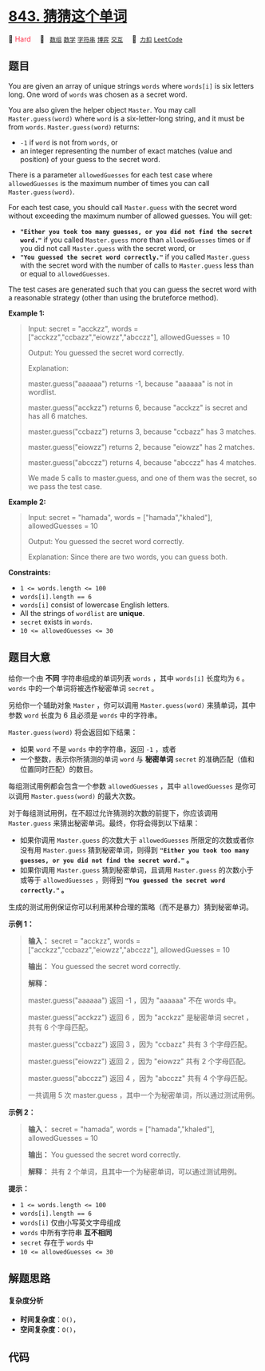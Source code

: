 # [843. 猜猜这个单词](https://2xiao.github.io/leetcode-js/problem/0843.html)

🔴 <font color=#ff334b>Hard</font>&emsp; 🔖&ensp; [`数组`](/tag/array.md) [`数学`](/tag/math.md) [`字符串`](/tag/string.md) [`博弈`](/tag/game-theory.md) [`交互`](/tag/interactive.md)&emsp; 🔗&ensp;[`力扣`](https://leetcode.cn/problems/guess-the-word) [`LeetCode`](https://leetcode.com/problems/guess-the-word)

## 题目

You are given an array of unique strings `words` where `words[i]` is six
letters long. One word of `words` was chosen as a secret word.

You are also given the helper object `Master`. You may call
`Master.guess(word)` where `word` is a six-letter-long string, and it must be
from `words`. `Master.guess(word)` returns:

  * `-1` if `word` is not from `words`, or
  * an integer representing the number of exact matches (value and position) of your guess to the secret word.

There is a parameter `allowedGuesses` for each test case where
`allowedGuesses` is the maximum number of times you can call
`Master.guess(word)`.

For each test case, you should call `Master.guess` with the secret word
without exceeding the maximum number of allowed guesses. You will get:

  * **`"Either you took too many guesses, or you did not find the secret word."`** if you called `Master.guess` more than `allowedGuesses` times or if you did not call `Master.guess` with the secret word, or
  * **`"You guessed the secret word correctly."`** if you called `Master.guess` with the secret word with the number of calls to `Master.guess` less than or equal to `allowedGuesses`.

The test cases are generated such that you can guess the secret word with a
reasonable strategy (other than using the bruteforce method).



**Example 1:**

> Input: secret = "acckzz", words = ["acckzz","ccbazz","eiowzz","abcczz"], allowedGuesses = 10
> 
> Output: You guessed the secret word correctly.
> 
> Explanation:
> 
> master.guess("aaaaaa") returns -1, because "aaaaaa" is not in wordlist.
> 
> master.guess("acckzz") returns 6, because "acckzz" is secret and has all 6 matches.
> 
> master.guess("ccbazz") returns 3, because "ccbazz" has 3 matches.
> 
> master.guess("eiowzz") returns 2, because "eiowzz" has 2 matches.
> 
> master.guess("abcczz") returns 4, because "abcczz" has 4 matches.
> 
> We made 5 calls to master.guess, and one of them was the secret, so we pass the test case.

**Example 2:**

> Input: secret = "hamada", words = ["hamada","khaled"], allowedGuesses = 10
> 
> Output: You guessed the secret word correctly.
> 
> Explanation: Since there are two words, you can guess both.

**Constraints:**

  * `1 <= words.length <= 100`
  * `words[i].length == 6`
  * `words[i]` consist of lowercase English letters.
  * All the strings of `wordlist` are **unique**.
  * `secret` exists in `words`.
  * `10 <= allowedGuesses <= 30`


## 题目大意

给你一个由 **不同** 字符串组成的单词列表 `words` ，其中 `words[i]` 长度均为 `6` 。`words`
中的一个单词将被选作秘密单词 `secret` 。

另给你一个辅助对象 `Master` ，你可以调用 `Master.guess(word)` 来猜单词，其中参数 `word` 长度为 6 且必须是
`words` 中的字符串。

`Master.guess(word)` 将会返回如下结果：

  * 如果 `word` 不是 `words` 中的字符串，返回 `-1` ，或者
  * 一个整数，表示你所猜测的单词 `word` 与 **秘密单词**  `secret` 的准确匹配（值和位置同时匹配）的数目。

每组测试用例都会包含一个参数 `allowedGuesses` ，其中 `allowedGuesses` 是你可以调用
`Master.guess(word)` 的最大次数。

对于每组测试用例，在不超过允许猜测的次数的前提下，你应该调用 `Master.guess` 来猜出秘密单词。最终，你将会得到以下结果：

  * 如果你调用 `Master.guess` 的次数大于 `allowedGuesses` 所限定的次数或者你没有用 `Master.guess` 猜到秘密单词，则得到 **`"Either you took too many guesses, or you did not find the secret word."` 。**
  * 如果你调用 `Master.guess` 猜到秘密单词，且调用 `Master.guess` 的次数小于或等于 `allowedGuesses` ，则得到 **`"You guessed the secret word correctly."` 。**

生成的测试用例保证你可以利用某种合理的策略（而不是暴力）猜到秘密单词。



**示例 1：**

> 
> 
> 
> 
> 
> **输入：** secret = "acckzz", words = ["acckzz","ccbazz","eiowzz","abcczz"], allowedGuesses = 10
> 
> **输出：** You guessed the secret word correctly.
> 
> **解释：**
> 
> master.guess("aaaaaa") 返回 -1 ，因为 "aaaaaa" 不在 words 中。
> 
> master.guess("acckzz") 返回 6 ，因为 "acckzz" 是秘密单词 secret ，共有 6 个字母匹配。
> 
> master.guess("ccbazz") 返回 3 ，因为 "ccbazz" 共有 3 个字母匹配。
> 
> master.guess("eiowzz") 返回 2 ，因为 "eiowzz" 共有 2 个字母匹配。
> 
> master.guess("abcczz") 返回 4 ，因为 "abcczz" 共有 4 个字母匹配。
> 
> 一共调用 5 次 master.guess ，其中一个为秘密单词，所以通过测试用例。
> 
> 

**示例 2：**

> 
> 
> 
> 
> 
> **输入：** secret = "hamada", words = ["hamada","khaled"], allowedGuesses = 10
> 
> **输出：** You guessed the secret word correctly.
> 
> **解释：** 共有 2 个单词，且其中一个为秘密单词，可以通过测试用例。



**提示：**

  * `1 <= words.length <= 100`
  * `words[i].length == 6`
  * `words[i]` 仅由小写英文字母组成
  * `words` 中所有字符串 **互不相同**
  * `secret` 存在于 `words` 中
  * `10 <= allowedGuesses <= 30`


## 解题思路

#### 复杂度分析

- **时间复杂度**：`O()`，
- **空间复杂度**：`O()`，

## 代码

```javascript

```